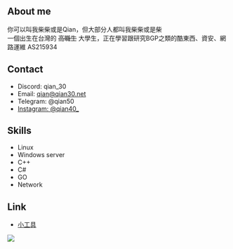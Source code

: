## About me
你可以叫我柴柴或是Qian，但大部分人都叫我柴柴或是柴  
一個出生在台灣的 ~~高職生~~ 大學生，正在學習跟研究BGP之類的酷東西、資安、網路運維
AS215934
## Contact
 - Discord: qian_30
 - Email: qian@qian30.net
 - Telegram: @qian50
 - [Instagram: @qian40_](https://www.instagram.com/qian40_?igsh=emg0Y3U1N3FnZHpu&utm_source=qr)

## Skills
 - Linux
 - Windows server
 - C++
 - C#
 - GO
 - Network  
## Link 
  - [小工具](https://tools.qian30.net)

![](https:///discord-readme-badge.vercel.app/api?id=679496165183586335)   